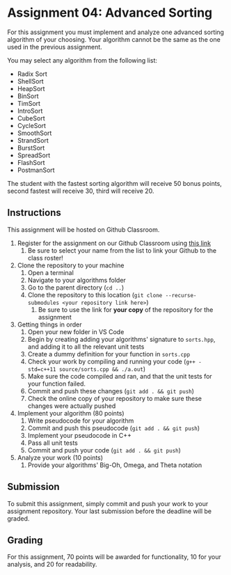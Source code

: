 # Assignment 04: Advanced Sorting

For this assignment you must implement and analyze one advanced sorting algorithm of your choosing.
Your algorithm cannot be the same as the one used in the previous assignment.

You may select any algorithm from the following list:

- Radix Sort
- ShellSort
- HeapSort
- BinSort
- TimSort
- IntroSort
- CubeSort
- CycleSort
- SmoothSort
- StrandSort
- BurstSort
- SpreadSort
- FlashSort
- PostmanSort

The student with the fastest sorting algorithm will receive 50 bonus points, second fastest will receive 30, third will receive 20.

## Instructions

This assignment will be hosted on Github Classroom.

1. Register for the assignment on our Github Classroom using [this link](https://classroom.github.com/a/0-TyqToY)
   1. Be sure to select your name from the list to link your Github to the class roster!
2. Clone the repository to your machine
   1. Open a terminal
   2. Navigate to your algorithms folder
   3. Go to the parent directory (`cd ..`)
   4. Clone the repository to this location (`git clone --recurse-submodules <your repository link here>`)
      1. Be sure to use the link for **your copy** of the repository for the assignment
3. Getting things in order
   1. Open your new folder in VS Code
   2. Begin by creating adding your algorithms' signature to `sorts.hpp`, and adding it to all the relevant unit tests
   3. Create a dummy definition for your function in `sorts.cpp`
   4. Check your work by compiling and running your code (`g++ -std=c++11 source/sorts.cpp && ./a.out`)
   5. Make sure the code compiled and ran, and that the unit tests for your function failed.
   6. Commit and push these changes (`git add . && git push`)
   7. Check the online copy of your repository to make sure these changes were actually pushed
4. Implement your algorithm (80 points)
   1. Write pseudocode for your algorithm
   2. Commit and push this pseudocode (`git add . && git push`)
   3. Implement your pseudocode in C++
   4. Pass all unit tests
   5. Commit and push your code (`git add . && git push`)
5. Analyze your work (10 points)
   1. Provide your algorithms' Big-Oh, Omega, and Theta notation

## Submission

To submit this assignment, simply commit and push your work to your assignment repository.
Your last submission before the deadline will be graded.

## Grading

For this assignment, 70 points will be awarded for functionality, 10 for your analysis, and 20 for readability.
